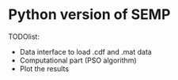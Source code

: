 # Python version of SEMP

TODOlist:

- Data interface to load .cdf and .mat data
- Computational part (PSO algorithm)
- Plot the results
